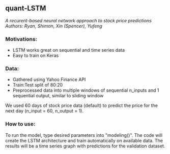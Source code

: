 ## quant-LSTM

*A recurent-based neural network approach to stock price predictions* <br>
*Authors: Ryan, Shimon, Xin (Spencer), Yufeng*

### Motivations:
* LSTM works great on sequential and time series data
* Easy to train on Keras

### Data:
* Gathered using Yahoo Finance API
* Train:Test split of 80:20
* Preprocessed data into multiple windows of sequential n_inputs and 1 sequential output, similar to sliding window


We used 60 days of stock price data (default) to predict the price for the next day (n_input = 60, n_output = 1).

### How to use:
To run the model, type desired parameters into "modeling()". The code will create the LSTM architecture and train automatically on available data. The results will be a time series graph with predictions for the validation dataset.
